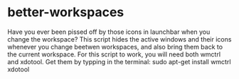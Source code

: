 # better-workspaces
Have you ever been pissed off by those icons in launchbar when you change the workspace?
This script hides the active windows and their icons whenever you change beetwen workspaces, and also bring them back to
the current workspace.
For this script to work, you will need both wmctrl and xdotool. Get them by typping in the terminal:
sudo apt-get install wmctrl xdotool
